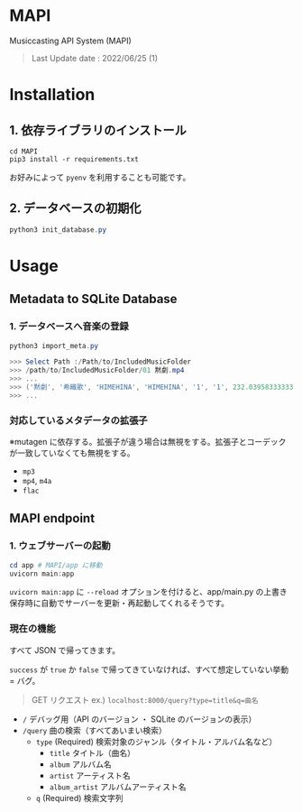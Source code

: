# MAPI
Musiccasting API System (MAPI) 

> Last Update date : 2022/06/25 (1)

# Installation

## 1. 依存ライブラリのインストール
 
 ```
 cd MAPI
 pip3 install -r requirements.txt
 ```

 お好みによって `pyenv` を利用することも可能です。

## 2. データベースの初期化

```powershell
python3 init_database.py
```

# Usage

## Metadata to SQLite Database

### 1. データベースへ音楽の登録

```powershell
python3 import_meta.py

>>> Select Path :/Path/to/IncludedMusicFolder
>>> /path/to/IncludedMusicFolder/01 黙劇.mp4
>>> ...
>>> ('黙劇', '希織歌', 'HIMEHINA', 'HIMEHINA', '1', '1', 232.03958333333333, '/Path/to/IncludedMusicFolder/01 黙劇.mp4')
>>> ...
```

### 対応しているメタデータの拡張子

※mutagen に依存する。拡張子が違う場合は無視をする。拡張子とコーデックが一致していなくても無視をする。

- `mp3`
- `mp4`, `m4a`
- `flac`

## MAPI endpoint

### 1. ウェブサーバーの起動

```powershell
cd app # MAPI/app に移動
uvicorn main:app 
```
`uvicorn main:app` に `--reload` オプションを付けると、app/main.py の上書き保存時に自動でサーバーを更新・再起動してくれるそうです。

### 現在の機能

すべて JSON で帰ってきます。

`success` が `true` か `false` で帰ってきていなければ、すべて想定していない挙動 = バグ。

> GET リクエスト ex.) `localhost:8000/query?type=title&q=曲名`

- `/` デバッグ用（API のバージョン ・ SQLite のバージョンの表示）
- `/query` 曲の検索（すべてあいまい検索）
    - `type` (Required) 検索対象のジャンル（タイトル・アルバム名など）
        - `title` タイトル（曲名）
        - `album` アルバム名
        - `artist` アーティスト名
        - `album_artist` アルバムアーティスト名
    - `q` (Required) 検索文字列